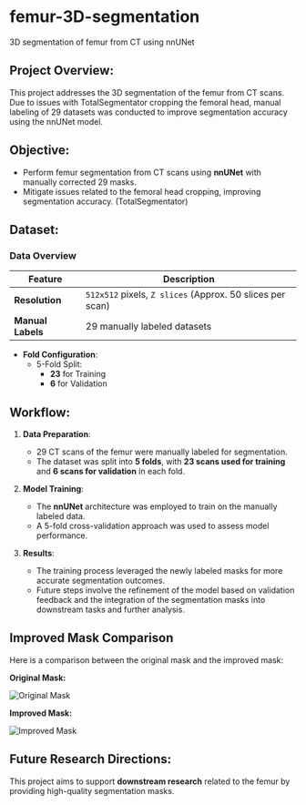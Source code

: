 # femur-3D-segmentation 
3D segmentation of femur from CT using nnUNet

## Project Overview:
This project addresses the 3D segmentation of the femur from CT scans. Due to issues with TotalSegmentator cropping the femoral head, manual labeling of 29 datasets was conducted to improve segmentation accuracy using the nnUNet model.

## Objective:
- Perform femur segmentation from CT scans using **nnUNet** with manually corrected 29 masks.
- Mitigate issues related to the femoral head cropping, improving segmentation accuracy. (TotalSegmentator)

## Dataset:

### Data Overview
| Feature               | Description                                     |
|-----------------------|-------------------------------------------------|
| **Resolution**         | `512x512` pixels, `Z slices` (Approx. 50 slices per scan) |
| **Manual Labels**      | 29 manually labeled datasets                   |

- **Fold Configuration**:
  - 5-Fold Split:
    - **23** for Training 
    - **6** for Validation

## Workflow:
1. **Data Preparation**:
   - 29 CT scans of the femur were manually labeled for segmentation.
   - The dataset was split into **5 folds**, with **23 scans used for training** and **6 scans for validation** in each fold.

2. **Model Training**:
   - The **nnUNet** architecture was employed to train on the manually labeled data.
   - A 5-fold cross-validation approach was used to assess model performance.

3. **Results**:
   - The training process leveraged the newly labeled masks for more accurate segmentation outcomes.
   - Future steps involve the refinement of the model based on validation feedback and the integration of the segmentation masks into downstream tasks and further analysis.

## Improved Mask Comparison

Here is a comparison between the original mask and the improved mask:

**Original Mask:**

![Original Mask](https://github.com/user-attachments/assets/6d438db9-db4c-434c-9cb7-91deaa1232df)

**Improved Mask:**

![Improved Mask](https://github.com/user-attachments/assets/a25b6100-fbee-42d4-a519-afb0086e8434)

## Future Research Directions:
This project aims to support **downstream research** related to the femur by providing high-quality segmentation masks.


